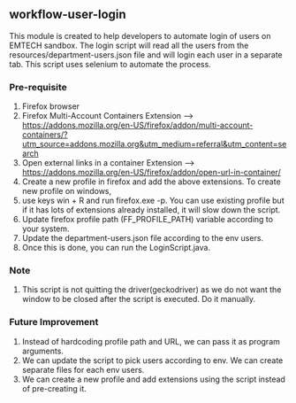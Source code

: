 ## workflow-user-login 
This module is created to help developers to automate login of users on EMTECH sandbox. 
The login script will read all the users from the resources/department-users.json file and will login each user in a separate tab. This script uses selenium to automate the process.

### Pre-requisite
1) Firefox browser
2) Firefox Multi-Account Containers Extension --> https://addons.mozilla.org/en-US/firefox/addon/multi-account-containers/?utm_source=addons.mozilla.org&utm_medium=referral&utm_content=search
3) Open external links in a container Extension --> https://addons.mozilla.org/en-US/firefox/addon/open-url-in-container/
4) Create a new profile in firefox and add the above extensions. To create new profile on windows, 
5) use keys win + R and run firefox.exe -p. You can use existing profile but if it has lots of extensions already installed, it will slow down the script.
6) Update firefox profile path (FF_PROFILE_PATH) variable according to your system.
7) Update the department-users.json file according to the env users.
8) Once this is done, you can run the LoginScript.java.

### Note
1) This script is not quitting the driver(geckodriver) as we do not want the window to be closed after the script is executed. Do it manually.

### Future Improvement
1) Instead of hardcoding profile path and URL, we can pass it as program arguments.
2) We can update the script to pick users according to env. We can create separate files for each env users.
3) We can create a new profile and add extensions using the script instead of pre-creating it.

